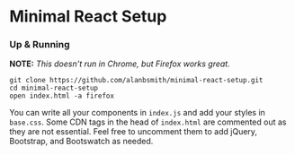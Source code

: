# Minimal React Setup

### Up & Running

**NOTE:** _This doesn't run in Chrome, but Firefox works great._
```
git clone https://github.com/alanbsmith/minimal-react-setup.git
cd minimal-react-setup
open index.html -a firefox
```

You can write all your components in `index.js` and add your styles in `base.css`. Some CDN tags in the head of `index.html` are commented out as they are not essential. Feel free to uncomment them to add jQuery, Bootstrap, and Bootswatch as needed.
